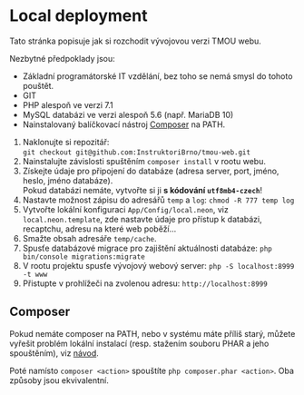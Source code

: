 # Local deployment

Tato stránka popisuje jak si rozchodit vývojovou verzi TMOU webu.

Nezbytné předpoklady jsou:
* Základní programátorské IT vzdělání, bez toho se nemá smysl do tohoto pouštět.
* GIT
* PHP alespoň ve verzi 7.1
* MySQL databázi ve verzi alespoň 5.6 (např. MariaDB 10)
* Nainstalovaný balíčkovací nástroj [Composer](https://getcomposer.org/) na PATH.

1. Naklonujte si repozitář:  
   `git checkout git@github.com:InstruktoriBrno/tmou-web.git`
2. Nainstalujte závislosti spuštěním `composer install` v rootu webu.
3. Získejte údaje pro připojení do databáze (adresa server, port, jméno, heslo, jméno databáze).  
   Pokud databázi nemáte, vytvořte si ji **s kódování `utf8mb4-czech`**!
4. Nastavte možnost zápisu do adresářů `temp` a `log`: `chmod -R 777 temp log`
5. Vytvořte lokální konfiguraci `App/Config/local.neon`, viz `local.neon.template`,
   zde nastavte údaje pro přístup k databázi, recaptchu, adresu na které web poběží...
6. Smažte obsah adresáře `temp/cache`.
7. Spusťe databázové migrace pro zajištění aktuálnosti databáze: `php bin/console migrations:migrate`
8. V rootu projektu spusťe vývojový webový server: `php -S localhost:8999 -t www`
9. Přistupte v prohlížeči na zvolenou adresu: `http://localhost:8999`

## Composer

Pokud nemáte composer na PATH, nebo v systému máte příliš starý, můžete vyřešit problém lokální instalací
(resp. stažením souboru PHAR a jeho spouštěním), viz [návod](https://getcomposer.org/doc/00-intro.md#installation-linux-unix-macos).

Poté namísto `composer <action>` spouštíte `php composer.phar <action>`. Oba způsoby jsou ekvivalentní.
